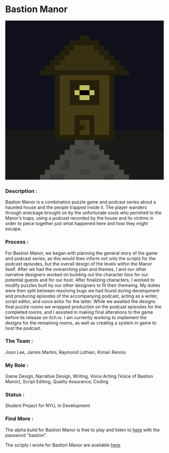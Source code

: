 <h1>Bastion Manor</h1>

<img src="docs/assets/images/Bastion Manor Logo-1.png">

<h3> </h3>

<h3> Description : </h3>

Bastion Manor is a combination puzzle game and podcast series about a haunted house and the people trapped inside it. The player wanders through wreckage brought on by the unfortunate souls who perished to the Manor’s traps, using a podcast recorded by the house and its victims in order to piece together just what happened here and how they might escape. 
<h3>  </h3> 

<h3> Process : </h3>
For Bastion Manor, we began with planning the general story of the game and podcast series, as this would then inform not only the scripts for the podcast episodes, but the overall design of the levels within the Manor itself. After we had the overarching plan and themes, I and our other narrative designers worked on building out the character bios for our potential guests and for our host. After finalizing characters, I worked to modify puzzles built by our other designers to fit their themeing. My duties were then split between resolving bugs we had found during development and producing episodes of the accompanying podcast, acting as a writer, script editor, and voice actor for the latter. While we awaited the designs final puzzle rooms we wrapped production on the podcast episodes for the completed rooms, and I assisted in making final alterations to the game before its release on itch.io. I am currently working to implement the designs for the remaining rooms, as well as creating a system in game to host the podcast. 

<h3> </h3>

<h3> The Team : </h3> Joon Lee, James Martini, Raymond Lothian, Kimari Rennis

<h3>  </h3> 

<h3> My Role : </h3> Game Design, Narrative Design, Writing, Voice Acting (Voice of Bastion Manor), Script Editing, Quality Assurance, 
Coding  

<h3>  </h3> 

<h3> Status : </h3> Student Project for NYU, In Development 

<h3>  </h3> 

<h3> Find More : </h3> 

The alpha build for Bastion Manor is free to play and listen to [here](https://jamesmartini.itch.io/bastion-manor) with the password "bastion". 

The scripts I wrote for Bastion Manor are available [here](https://drive.google.com/drive/folders/1JLT-702vZ0E-lhqnwVHlqW2OcNgdbOwZ?usp=sharing). 
